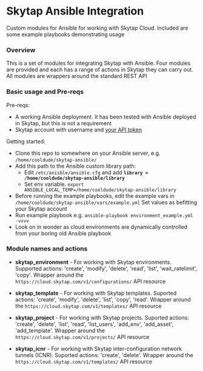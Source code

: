 # Skytap Ansible Integration

Custom modules for Ansible for working with Skytap Cloud. Included are some example playbooks demonstrating usage

### Overview
This is a set of modules for integrating Skytap with Ansible. 
Four modules are provided and each has a range of actions in Skytap they can carry out. All modules are wrappers around the standard REST API

### Basic usage and Pre-reqs
Pre-reqs:
 - A working Ansible deployment. It has been tested with Ansible deployed in Skytap, but this is not a requirement
 - Skytap account with username and [your API token](http://help.skytap.com/kb-find-api-token.html)

Getting started:
 - Clone this repo to somewhere on your Ansible server, e.g. `/home/cooldude/skytap-ansible/`
 - Add this path to the Ansible custom library path:
   * Edit `/etc/anisble/ansible.cfg` and add **`library = /home/cooldude/skytap-ansible/library`**
   * Set env variable. `export ANSIBLE_LOCAL_TEMP=/home/cooldude/skytap-ansible/library`
 - Before running the example playbooks, edit the example vars in `/home/cooldude/skytap-ansible/vars/example.yml` Set values as befitting your Skytap account
 - Run example playbook e.g. `ansible-playbook environment_example.yml -vvvv`
 - Look on in wonder as cloud environments are dynamically controlled from your boring old Ansible playbook

### Module names and actions
 - **skytap_environment** - For working with Skytap environments. Supported actions: 'create', 'modify', 'delete', 'read', 'list', 'wait_ratelimit', 'copy'. Wrapper around the `https://cloud.skytap.com/v1/configurations/` API resource 
 
 - **skytap_template** - For working with Skytap templates. Suported actions: 'create', 'modify', 'delete', 'list', 'copy', 'read'. Wrapper around the `https://cloud.skytap.com/v1/templates/` API resource 
 
 - **skytap_project** - For working with Skytap projects. Suported actions: 'create', 'delete', 'list', 'read', 'list_users', 'add_env', 'add_asset', 'add_template'. Wrapper around the `https://cloud.skytap.com/v1/projects/` API resource 
 
 - **skytap_icnr** - For working with Skytap inter-configuration network tunnels (ICNR). Suported actions: 'create', 'delete'. Wrapper around the `https://cloud.skytap.com/v1/templates/` API resource 
